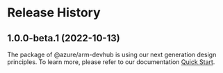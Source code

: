 # Release History
    
## 1.0.0-beta.1 (2022-10-13)

The package of @azure/arm-devhub is using our next generation design principles. To learn more, please refer to our documentation [Quick Start](https://aka.ms/js-track2-quickstart).
